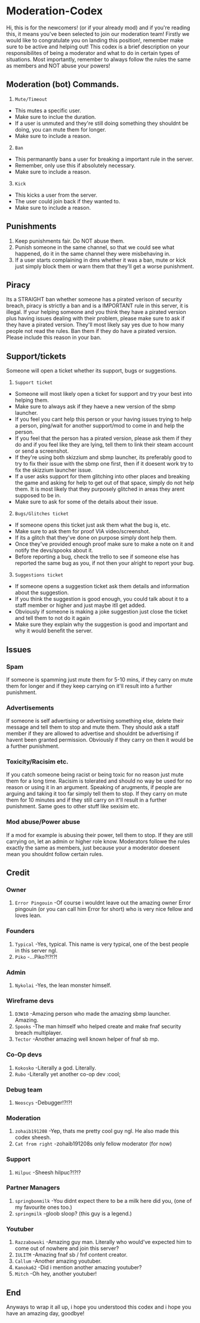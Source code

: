 # Moderation-Codex
Hi, this is for the newcomers! (or if your already mod) and if you're reading this, it means you've been selected to join our moderation team!
Firstly we would like to congratulate you on landing this position!, remember make sure to be active and helping out!
This codex is a brief description on your responsibilites of being a moderator and what to do in certain types of situations.
Most importantly, remember to always follow the rules the same as members and NOT abuse your powers!
## Moderation (bot) Commands.
1. `Mute/Timeout`
- This mutes a specific user.
- Make sure to inclue the duration.
- If a user is unmuted and they're still doing something they shouldnt be doing, you can mute them for longer.
- Make sure to include a reason.
2. `Ban`
- This permanantly bans a user for breaking a important rule in the server.
- Remember, only use this if absolutely necessary.
- Make sure to include a reason.
3. `Kick`
- This kicks a user from the server.
- The user could join back if they wanted to.
- Make sure to include a reason.
## Punishments
1. Keep punishments fair. Do NOT abuse them.
2. Punish someone in the same channel, so that we could see what happened, do it in the same channel they were misbehaving in.
3. If a user starts complaining in dms whether it was a ban, mute or kick just simply block them or warn them that they'll get a worse punishment.
## Piracy
Its a STRAIGHT ban whether someone has a pirated verison of security breach, piracy is strictly a ban and is a IMPORTANT rule in this server, it is illegal.
If your helping someone and you think they have a pirated version plus having issues dealing with their problem, please make sure to ask if they have a pirated version.
They'll most likely say yes due to how many people not read the rules.
Ban them if they do have a pirated version. Please include this reason in your ban.
## Support/tickets
Someone will open a ticket whether its support, bugs or suggestions.
1. `Support ticket`
- Someone will most likely open a ticket for support and try your best into helping them.
- Make sure to always ask if they haeve a new version of the sbmp launcher.
- If you feel you cant help this person or your having issues trying to help a person, ping/wait for another support/mod to come in and help the person.
- If you feel that the person has a pirated version, please ask them if they do and if you feel like they are lying, tell them to link their steam account or send a screenshot.
- If they're using both skizzium and sbmp launcher, its preferably good to try to fix their issue with the sbmp one first, then if it doesent work try to fix the skizzium launcher issue.
- If a user asks support for them glitching into other places and breaking the game and asking for help to get out of that space, simply do not help them. It is most likely that they purposely glitched in areas they arent supposed to be in.
- Make sure to ask for some of the details about their issue.
2. `Bugs/Glitches ticket`
- If someone opens this ticket just ask them what the bug is, etc.
- Make sure to ask them for proof VIA video/screenshot.
- If its a glitch that they've done on purpose simply dont help them.
- Once they've provided enough proof make sure to make a note on it and notify the devs/spooks about it.
- Before reporting a bug, check the trello to see if someone else has reported the same bug as you, if not then your alright to report your bug.
3. `Suggestions ticket`
- If someone opens a suggestion ticket ask them details and information about the suggestion.
- If you think the suggestion is good enough, you could talk about it to a staff member or higher and just maybe itll get added.
- Obviously if someone is making a joke suggestion just close the ticket and tell them to not do it again
- Make sure they explain why the suggestion is good and important and why it would benefit the server.
## Issues
### Spam
If someone is spamming just mute them for 5-10 mins, if they carry on mute them for longer and if they keep carrying on it'll result into a further punishment.
### Advertisements
If someone is self advertising or advertising something else, delete their message and tell them to stop and mute them. They should ask a staff member if they are allowed to advertise and shouldnt be advertising if havent been granted permission. Obviously if they carry on then it would be a further punishment.
### Toxicity/Racisim etc.
If you catch someone being racist or being toxic for no reason just mute them for a long time. Racisim is tolerated and should no way be used for no reason or using it in an argument. Speaking of arugments, if people are arguing and taking it too far simply tell them to stop. If they carry on mute them for 10 minutes and if they still carry on it'll result in a further punishment. Same goes to other stuff like sexisim etc.
### Mod abuse/Power abuse
If a mod for example is abusing their power, tell them to stop. If they are still carrying on, let an admin or higher role know. Moderators followe the rules exactly the same as members, just because your a moderator doesent mean you shouldnt follow certain rules.
## Credit
### Owner
1. `Error Pingouin`
-Of course i wouldnt leave out the amazing owner Error pingouin (or you can call him Error for short) who is very nice fellow and loves lean.
### Founders
1. `Typical`
-Yes, typical. This name is very typical, one of the best people in this server ngl.
2. `Piko`
-...Piko?!?!?!
### Admin
1. `Nykolai`
-Yes, the lean monster himself.
### Wireframe devs
1. `D3W10`
-Amazing person who made the amazing sbmp launcher. Amazing.
2. `Spooks`
-The man himself who helped create and make fnaf security breach multiplayer.
3. `Tector`
-Another amazing well known helper of fnaf sb mp.
### Co-Op devs
1. `Kokosko`
-Literally a god. Literally.
2. `Rubo`
-Literally yet another co-op dev :cool;
### Debug team
1. `Neoscys`
-Debugger!?!?!
### Moderation
1. `zohaib191208`
-Yep, thats me pretty cool guy ngl. He also made this codex sheesh.
2. `Cat from right`
-zohaib191208s only fellow moderator (for now)
### Support
1. `Hilpuc`
-Sheesh hilpuc?!?!?
### Partner Managers
1. `springbonmilk`
-You didnt expect there to be a milk here did you, (one of my favourite ones too.)
2. `springmilk`
-gloob sloop? (this guy is a legend.)
### Youtuber
1. `Razzabowski`
-Amazing guy man. Literally who would've expected him to come out of nowhere and join this server?
2. `IULITM`
-Amazing fnaf sb / fnf content creator.
3. `Callum`
-Another amazing youtuber.
4. `Kanoka62`
-Did i mention another amazing youtuber?
5. `Mitch`
-Oh hey, another youtuber!
## End
Anyways to wrap it all up, i hope you understood this codex and i hope you have an amazing day, goodbye!
